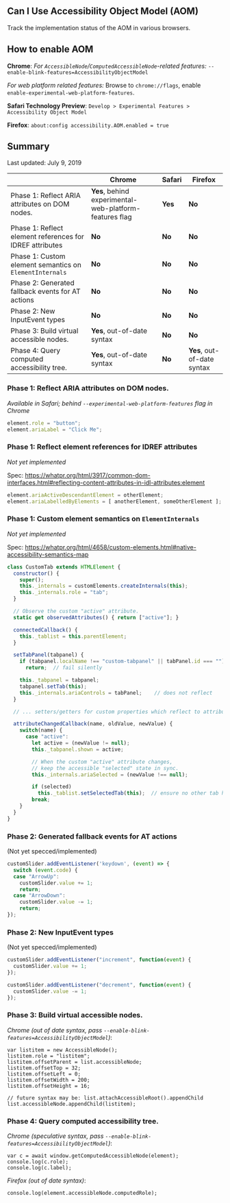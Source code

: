 ## Can I Use Accessibility Object Model (AOM)

Track the implementation status of the AOM in various browsers.

## How to enable AOM

**Chrome**:
*For `AccessibleNode`/`ComputedAccessibleNode`-related features:*
```--enable-blink-features=AccessibilityObjectModel```

*For web platform related features:*
Browse to `chrome://flags`, enable `enable-experimental-web-platform-features`.

**Safari Technology Preview**:
```Develop > Experimental Features > Accessibility Object Model```

**Firefox**:
```about:config accessibility.AOM.enabled = true```

## Summary

Last updated: July 9, 2019

| | Chrome | Safari | Firefox |
| --- | --- | --- | --- |
| Phase 1: Reflect ARIA attributes on DOM nodes. | **Yes**, behind experimental-web-platform-features flag | **Yes** | **No** |
| Phase 1: Reflect element references for IDREF attributes | **No** | **No** | **No** |
| Phase 1: Custom element semantics on `ElementInternals` | **No** | **No** | **No** |
| Phase 2: Generated fallback events for AT actions | **No** | **No** | **No** |
| Phase 2: New InputEvent types | **No** | **No** | **No** |
| Phase 3: Build virtual accessible nodes. | **Yes**, out-of-date syntax | **No** | **No** |
| Phase 4: Query computed accessibility tree. | **Yes**, out-of-date syntax | **No** | **Yes**, out-of-date syntax |

### Phase 1: Reflect ARIA attributes on DOM nodes.

*Available in Safari; behind `--experimental-web-platform-features` flag in Chrome*

```js
element.role = "button";
element.ariaLabel = "Click Me";
```

### Phase 1: Reflect element references for IDREF attributes

*Not yet implemented*

Spec:
https://whatpr.org/html/3917/common-dom-interfaces.html#reflecting-content-attributes-in-idl-attributes:element

```js
element.ariaActiveDescendantElement = otherElement;
element.ariaLabelledByElements = [ anotherElement, someOtherElement ];
```

### Phase 1: Custom element semantics on `ElementInternals` 

*Not yet implemented*

Spec: 
https://whatpr.org/html/4658/custom-elements.html#native-accessibility-semantics-map

```js
class CustomTab extends HTMLElement {
  constructor() {
    super();
    this._internals = customElements.createInternals(this);
    this._internals.role = "tab";
  }

  // Observe the custom "active" attribute.
  static get observedAttributes() { return ["active"]; }

  connectedCallback() {
    this._tablist = this.parentElement;
  }

  setTabPanel(tabpanel) {
    if (tabpanel.localName !== "custom-tabpanel" || tabPanel.id === "")
      return;  // fail silently

    this._tabpanel = tabpanel;
    tabpanel.setTab(this);
    this._internals.ariaControls = tabPanel;    // does not reflect
  }

  // ... setters/getters for custom properties which reflect to attributes

  attributeChangedCallback(name, oldValue, newValue) {
    switch(name) {
      case "active":
        let active = (newValue != null);
        this._tabpanel.shown = active;

        // When the custom "active" attribute changes,
        // keep the accessible "selected" state in sync.
        this._internals.ariaSelected = (newValue !== null);

        if (selected)
          this._tablist.setSelectedTab(this);  // ensure no other tab has "active" set
        break;
    }
  }
}
```

### Phase 2: Generated fallback events for AT actions 

(Not yet specced/implemented)

```js
customSlider.addEventListener('keydown', (event) => {
  switch (event.code) {
  case "ArrowUp":
    customSlider.value += 1;
    return;
  case "ArrowDown":
    customSlider.value -= 1;
    return;
});
```

### Phase 2: New InputEvent types

(Not yet specced/implemented)

```js
customSlider.addEventListener("increment", function(event) {
  customSlider.value += 1;
});

customSlider.addEventListener("decrement", function(event) {
  customSlider.value -= 1;
});
```

### Phase 3: Build virtual accessible nodes.

*Chrome (out of date syntax, pass `--enable-blink-features=AccessibilityObjectModel`)*:

```
var listitem = new AccessibleNode();
listitem.role = "listitem";
listitem.offsetParent = list.accessibleNode;
listitem.offsetTop = 32;
listitem.offsetLeft = 0;
listitem.offsetWidth = 200;
listitem.offsetHeight = 16;

// future syntax may be: list.attachAccessibleRoot().appendChild
list.accessibleNode.appendChild(listitem);  
```

### Phase 4: Query computed accessibility tree.

*Chrome (speculative syntax, pass `--enable-blink-features=AccessibilityObjectModel`)*:

```
var c = await window.getComputedAccessibleNode(element);
console.log(c.role);
console.log(c.label);
```

*Firefox (out of date syntax)*:
```
console.log(element.accessibleNode.computedRole);
```
